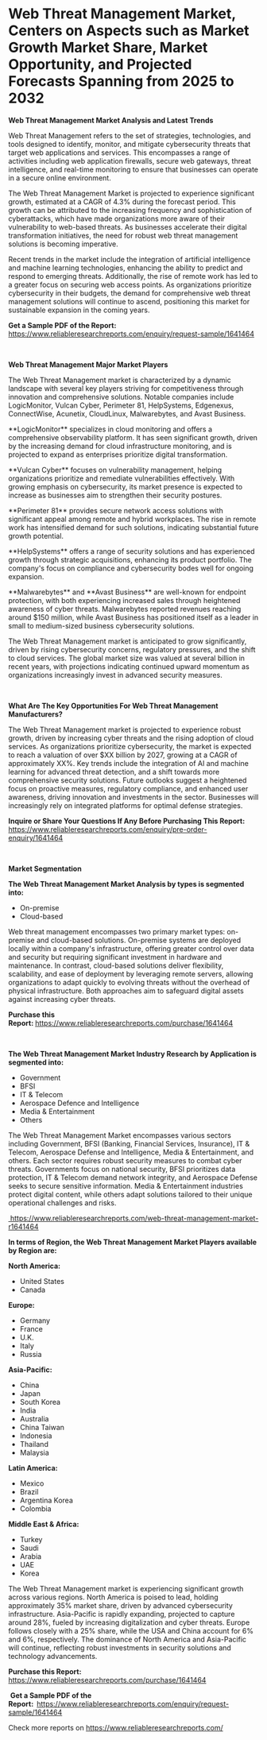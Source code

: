 <p><h1>Web Threat Management Market, Centers on Aspects such as Market Growth Market Share, Market Opportunity, and Projected Forecasts Spanning from 2025 to 2032</h1></p><p><strong>Web Threat Management Market Analysis and Latest Trends</strong></p>
<p><p>Web Threat Management refers to the set of strategies, technologies, and tools designed to identify, monitor, and mitigate cybersecurity threats that target web applications and services. This encompasses a range of activities including web application firewalls, secure web gateways, threat intelligence, and real-time monitoring to ensure that businesses can operate in a secure online environment.</p><p>The Web Threat Management Market is projected to experience significant growth, estimated at a CAGR of 4.3% during the forecast period. This growth can be attributed to the increasing frequency and sophistication of cyberattacks, which have made organizations more aware of their vulnerability to web-based threats. As businesses accelerate their digital transformation initiatives, the need for robust web threat management solutions is becoming imperative.</p><p>Recent trends in the market include the integration of artificial intelligence and machine learning technologies, enhancing the ability to predict and respond to emerging threats. Additionally, the rise of remote work has led to a greater focus on securing web access points. As organizations prioritize cybersecurity in their budgets, the demand for comprehensive web threat management solutions will continue to ascend, positioning this market for sustainable expansion in the coming years.</p></p>
<p><strong>Get a Sample PDF of the Report:&nbsp;</strong> <a href="https://www.reliableresearchreports.com/enquiry/request-sample/1641464?utm_campaign=31&utm_medium=2&utm_source=Github&utm_content=ia&utm_term=11032025&utm_id=web-threat-management">https://www.reliableresearchreports.com/enquiry/request-sample/1641464</a></p>
<p>&nbsp;</p>
<p><strong>Web Threat Management Major Market Players</strong></p>
<p><p>The Web Threat Management market is characterized by a dynamic landscape with several key players striving for competitiveness through innovation and comprehensive solutions. Notable companies include LogicMonitor, Vulcan Cyber, Perimeter 81, HelpSystems, Edgenexus, ConnectWise, Acunetix, CloudLinux, Malwarebytes, and Avast Business.</p><p>**LogicMonitor** specializes in cloud monitoring and offers a comprehensive observability platform. It has seen significant growth, driven by the increasing demand for cloud infrastructure monitoring, and is projected to expand as enterprises prioritize digital transformation.</p><p>**Vulcan Cyber** focuses on vulnerability management, helping organizations prioritize and remediate vulnerabilities effectively. With growing emphasis on cybersecurity, its market presence is expected to increase as businesses aim to strengthen their security postures.</p><p>**Perimeter 81** provides secure network access solutions with significant appeal among remote and hybrid workplaces. The rise in remote work has intensified demand for such solutions, indicating substantial future growth potential.</p><p>**HelpSystems** offers a range of security solutions and has experienced growth through strategic acquisitions, enhancing its product portfolio. The company's focus on compliance and cybersecurity bodes well for ongoing expansion.</p><p>**Malwarebytes** and **Avast Business** are well-known for endpoint protection, with both experiencing increased sales through heightened awareness of cyber threats. Malwarebytes reported revenues reaching around $150 million, while Avast Business has positioned itself as a leader in small to medium-sized business cybersecurity solutions.</p><p>The Web Threat Management market is anticipated to grow significantly, driven by rising cybersecurity concerns, regulatory pressures, and the shift to cloud services. The global market size was valued at several billion in recent years, with projections indicating continued upward momentum as organizations increasingly invest in advanced security measures.</p></p>
<p>&nbsp;</p>
<p><strong>What Are The Key Opportunities For Web Threat Management Manufacturers?</strong></p>
<p><p>The Web Threat Management market is projected to experience robust growth, driven by increasing cyber threats and the rising adoption of cloud services. As organizations prioritize cybersecurity, the market is expected to reach a valuation of over $XX billion by 2027, growing at a CAGR of approximately XX%. Key trends include the integration of AI and machine learning for advanced threat detection, and a shift towards more comprehensive security solutions. Future outlooks suggest a heightened focus on proactive measures, regulatory compliance, and enhanced user awareness, driving innovation and investments in the sector. Businesses will increasingly rely on integrated platforms for optimal defense strategies.</p></p>
<p><strong>Inquire or Share Your Questions If Any Before Purchasing This Report:</strong> <a href="https://www.reliableresearchreports.com/enquiry/pre-order-enquiry/1641464?utm_campaign=31&utm_medium=2&utm_source=Github&utm_content=ia&utm_term=11032025&utm_id=web-threat-management">https://www.reliableresearchreports.com/enquiry/pre-order-enquiry/1641464</a></p>
<p>&nbsp;</p>
<p><strong>Market Segmentation</strong></p>
<p><strong>The Web Threat Management Market Analysis by types is segmented into:</strong></p>
<p><ul><li>On-premise</li><li>Cloud-based</li></ul></p>
<p><p>Web threat management encompasses two primary market types: on-premise and cloud-based solutions. On-premise systems are deployed locally within a company's infrastructure, offering greater control over data and security but requiring significant investment in hardware and maintenance. In contrast, cloud-based solutions deliver flexibility, scalability, and ease of deployment by leveraging remote servers, allowing organizations to adapt quickly to evolving threats without the overhead of physical infrastructure. Both approaches aim to safeguard digital assets against increasing cyber threats.</p></p>
<p><strong>Purchase this Report:&nbsp;</strong><a href="https://www.reliableresearchreports.com/purchase/1641464?utm_campaign=31&utm_medium=2&utm_source=Github&utm_content=ia&utm_term=11032025&utm_id=web-threat-management">https://www.reliableresearchreports.com/purchase/1641464</a></p>
<p>&nbsp;</p>
<p><strong>The Web Threat Management Market Industry Research by Application is segmented into:</strong></p>
<p><ul><li>Government</li><li>BFSI</li><li>IT & Telecom</li><li>Aerospace Defence and Intelligence</li><li>Media & Entertainment</li><li>Others</li></ul></p>
<p><p>The Web Threat Management Market encompasses various sectors including Government, BFSI (Banking, Financial Services, Insurance), IT & Telecom, Aerospace Defense and Intelligence, Media & Entertainment, and others. Each sector requires robust security measures to combat cyber threats. Governments focus on national security, BFSI prioritizes data protection, IT & Telecom demand network integrity, and Aerospace Defense seeks to secure sensitive information. Media & Entertainment industries protect digital content, while others adapt solutions tailored to their unique operational challenges and risks.</p></p>
<p><a href="https://www.reliableresearchreports.com/web-threat-management-market-r1641464?utm_campaign=31&utm_medium=2&utm_source=Github&utm_content=ia&utm_term=11032025&utm_id=web-threat-management">&nbsp;https://www.reliableresearchreports.com/web-threat-management-market-r1641464</a></p>
<p><strong>In terms of Region, the Web Threat Management Market Players available by Region are:</strong></p>
<p>
    <p> <strong> North America: </strong>
        <ul>
            <li>United States</li>
            <li>Canada</li>
        </ul>
        </p> 
    <p> <strong> Europe: </strong>
        <ul>
            <li>Germany</li>
            <li>France</li>
            <li>U.K.</li>
            <li>Italy</li>
            <li>Russia</li>
        </ul>
        </p> 
    <p> <strong> Asia-Pacific: </strong>
        <ul>
            <li>China</li>
            <li>Japan</li>
            <li>South Korea</li>
            <li>India</li>
            <li>Australia</li>
            <li>China Taiwan</li>
            <li>Indonesia</li>
            <li>Thailand</li>
            <li>Malaysia</li>
        </ul>
        </p> 
    <p> <strong> Latin America: </strong>
        <ul>
            <li>Mexico</li>
            <li>Brazil</li>
            <li>Argentina Korea</li>
            <li>Colombia</li>
        </ul>
        </p> 
    <p> <strong> Middle East & Africa: </strong>
        <ul>
            <li>Turkey</li>
            <li>Saudi</li>
            <li>Arabia</li>
            <li>UAE</li>
            <li>Korea</li>
        </ul>
    </p>
    </p>
<p><p>The Web Threat Management market is experiencing significant growth across various regions. North America is poised to lead, holding approximately 35% market share, driven by advanced cybersecurity infrastructure. Asia-Pacific is rapidly expanding, projected to capture around 28%, fueled by increasing digitalization and cyber threats. Europe follows closely with a 25% share, while the USA and China account for 6% and 6%, respectively. The dominance of North America and Asia-Pacific will continue, reflecting robust investments in security solutions and technology advancements.</p></p>
<p><strong>Purchase this Report: </strong><a href="https://www.reliableresearchreports.com/purchase/1641464?utm_campaign=31&utm_medium=2&utm_source=Github&utm_content=ia&utm_term=11032025&utm_id=web-threat-management">https://www.reliableresearchreports.com/purchase/1641464</a></p>
<p>&nbsp;<strong>Get a Sample PDF of the Report:&nbsp;&nbsp;</strong><a href="https://www.reliableresearchreports.com/enquiry/request-sample/1641464?utm_campaign=31&utm_medium=2&utm_source=Github&utm_content=ia&utm_term=11032025&utm_id=web-threat-management">https://www.reliableresearchreports.com/enquiry/request-sample/1641464</a></p>
<p><strong></strong></p>
<p>Check more reports on <a href="https://www.reliableresearchreports.com/?utm_campaign=31&utm_medium=2&utm_source=Github&utm_content=ia&utm_term=11032025&utm_id=web-threat-management">https://www.reliableresearchreports.com/</a></p>